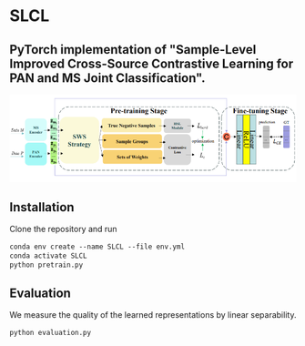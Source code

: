 # SLCL

## PyTorch implementation of "Sample-Level Improved Cross-Source Contrastive Learning for PAN and MS Joint Classification".

![](./arch.png)

## Installation
Clone the repository and run

    conda env create --name SLCL --file env.yml
    conda activate SLCL
    python pretrain.py

## Evaluation

We measure the quality of the learned representations by linear separability.

    python evaluation.py